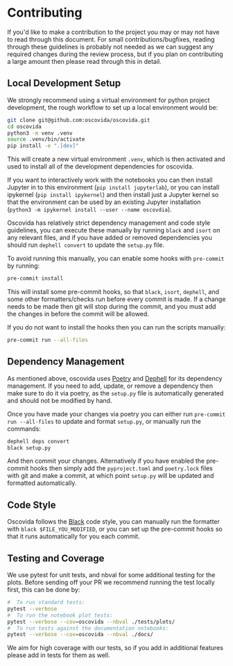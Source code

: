 # Contributing

If you'd like to make a contribution to the project you may or may not have to
read through this document. For small contributions/bugfixes, reading through
these guidelines is probably not needed as we can suggest any required changes
during the review process, but if you plan on contributing a large amount then
please read through this in detail.

## Local Development Setup

We strongly recommend using a virtual environment for python project
development, the rough workflow to set up a local environment would be:

```sh
git clone git@github.com:oscovida/oscovida.git
cd oscovida
python3 -m venv .venv
source .venv/bin/activate
pip install -e ".[dev]"
```

This will create a new virtual environment `.venv`, which is then activated and
used to install all of the development dependencies for oscovida.

If you want to interactively work with the notebooks you can then install
Jupyter in to this environment (`pip install jupyterlab`), or you can install
ipykernel (`pip install ipykernel`) and then install just a Jupyter kernel so
that the environment can be used by an existing Jupyter installation (`python3
-m ipykernel install --user --name oscovdia`).

Oscovida has relatively strict dependency management and code style guidelines,
you can execute these manually by running `black` and `isort` on any relevant
files, and if you have added or removed dependencies you should run
`dephell convert` to update the `setup.py` file.

To avoid running this manually, you can enable some hooks with `pre-commit` by
running:

```sh
pre-commit install
```

This will install some pre-commit hooks, so that `black`, `isort`, `dephell`,
and some other formatters/checks run before every commit is made. If a change
needs to be made then git will stop during the commit, and you must add the
changes in before the commit will be allowed.

If you do not want to install the hooks then you can run the scripts manually:

```sh
pre-commit run --all-files
```

## Dependency Management

As mentioned above, oscovida uses [Poetry](https://python-poetry.org/) and
[Dephell](https://github.com/dephell/dephell) for its dependency management. If
you need to add, update, or remove a dependency then make sure to do it via
poetry, as the `setup.py` file is automatically generated and should not be
modified by hand.

Once you have made your changes via poetry you can either run `pre-commit run
--all-files` to update and format `setup.py`, or manually run the commands:

```sh
dephell deps convert
black setup.py
```

And then commit your changes. Alternatively if you have enabled the pre-commit
hooks then simply add the `pyproject.toml` and `poetry.lock` files with git and
make a commit, at which point `setup.py` will be updated and formatted
automatically.

## Code Style

Oscovida follows the [Black](https://github.com/psf/black) code style, you can
manually run the formatter with `black $FILE_YOU_MODIFIED`, or you can set up
the pre-commit hooks so that it runs automatically for you each commit.

## Testing and Coverage

We use pytest for unit tests, and nbval for some additional testing for the
plots. Before sending off your PR we recommend running the test locally first,
this can be done by:

```sh
#  To run standard tests:
pytest --verbose
#  To run the notebook plot tests:
pytest --verbose --cov=oscovida --nbval ./tests/plots/
#  To run tests against the documentation notebooks:
pytest --verbose --cov=oscovida --nbval ./docs/
```

We aim for high coverage with our tests, so if you add in additional features
please add in tests for them as well.
